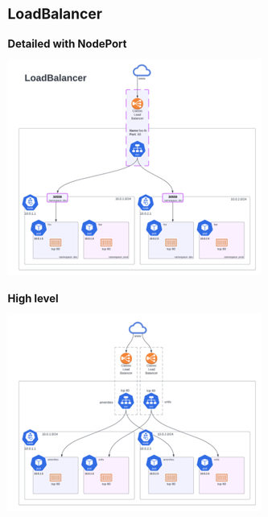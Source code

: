 # LoadBalancer

## Detailed with NodePort
![K8s-Networking-LoadBalancer.png](K8s-Networking-LoadBalancer.png)

## High level
![K8s-Networking-LoadBalancer-2.png](K8s-Networking-LoadBalancer-2.png)

